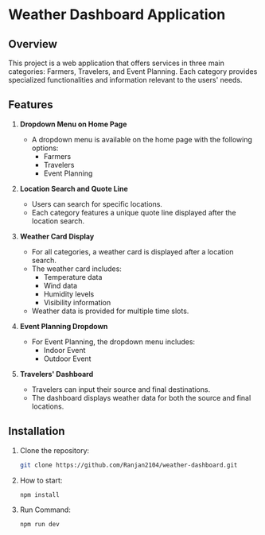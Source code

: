 # Weather Dashboard Application

## Overview

This project is a web application that offers services in three main categories: Farmers, Travelers, and Event Planning. Each category provides specialized functionalities and information relevant to the users' needs.

## Features

1. **Dropdown Menu on Home Page**
   - A dropdown menu is available on the home page with the following options:
     - Farmers
     - Travelers
     - Event Planning

2. **Location Search and Quote Line**
   - Users can search for specific locations.
   - Each category features a unique quote line displayed after the location search.

3. **Weather Card Display**
   - For all categories, a weather card is displayed after a location search.
   - The weather card includes:
     - Temperature data
     - Wind data
     - Humidity levels
     - Visibility information
   - Weather data is provided for multiple time slots.

4. **Event Planning Dropdown**
   - For Event Planning, the dropdown menu includes:
     - Indoor Event
     - Outdoor Event

5. **Travelers' Dashboard**
   - Travelers can input their source and final destinations.
   - The dashboard displays weather data for both the source and final locations.

## Installation

1. Clone the repository:
   ```sh
   git clone https://github.com/Ranjan2104/weather-dashboard.git
   
2. How to start:
   ```sh
   npm install
   
3. Run Command:
   ```sh
   npm run dev
